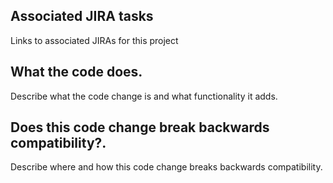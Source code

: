 ## **Associated JIRA tasks**

Links to associated JIRAs for this project

## **What the code does.**

Describe what the code change is and what functionality it adds.

## **Does this code change break backwards compatibility?.**

Describe where and how this code change breaks backwards compatibility.
